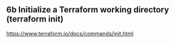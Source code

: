 ## 6b Initialize a Terraform working directory (terraform init)

https://www.terraform.io/docs/commands/init.html